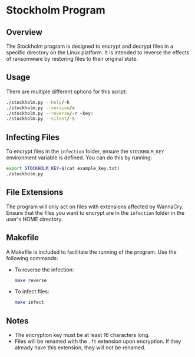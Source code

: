 # Stockholm Program

## Overview

The Stockholm program is designed to encrypt and decrypt files in a specific directory on the Linux platform. It is intended to reverse the effects of ransomware by restoring files to their original state.

## Usage

There are multiple different options for this script:

```bash
./stockholm.py --help/-h
./stockholm.py --version/v
./stockholm.py --reverse/-r <key>
./stockholm.py --silent/-s
```

## Infecting Files

To encrypt files in the `infection` folder, ensure the `STOCKHOLM_KEY` environment variable is defined. You can do this by running:

```bash
export STOCKHOLM_KEY=$(cat example_key.txt)
./stockholm.py
```

## File Extensions

The program will only act on files with extensions affected by WannaCry. Ensure that the files you want to encrypt are in the `infection` folder in the user's HOME directory.


## Makefile

A Makefile is included to facilitate the running of the program. Use the following commands:

- To reverse the infection:
  ```bash
  make reverse
  ```

- To infect files:
  ```bash
  make infect
  ```

## Notes

- The encryption key must be at least 16 characters long.  
- Files will be renamed with the `.ft` extension upon encryption. If they already have this extension, they will not be renamed.
